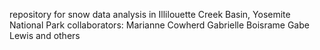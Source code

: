 repository for snow data analysis in Illilouette Creek Basin, Yosemite National Park
collaborators:
Marianne Cowherd
Gabrielle Boisrame
Gabe Lewis
and others
